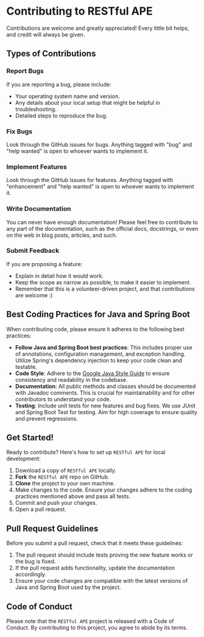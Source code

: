 # Contributing to RESTful APE

Contributions are welcome and greatly appreciated! Every little bit helps, and credit will always be given.

## Types of Contributions

### Report Bugs

If you are reporting a bug, please include:

- Your operating system name and version.
- Any details about your local setup that might be helpful in troubleshooting.
- Detailed steps to reproduce the bug.

### Fix Bugs

Look through the GitHub issues for bugs. Anything tagged with "bug" and "help wanted" is open to whoever wants to implement it.

### Implement Features

Look through the GitHub issues for features. Anything tagged with "enhancement" and "help wanted" is open to whoever wants to implement it.

### Write Documentation

You can never have enough documentation! Please feel free to contribute to any part of the documentation, such as the official docs, docstrings, or even on the web in blog posts, articles, and such.

### Submit Feedback

If you are proposing a feature:

- Explain in detail how it would work.
- Keep the scope as narrow as possible, to make it easier to implement.
- Remember that this is a volunteer-driven project, and that contributions are welcome :)

## Best Coding Practices for Java and Spring Boot

When contributing code, please ensure it adheres to the following best practices:

- **Follow Java and Spring Boot best practices**: This includes proper use of annotations, configuration management, and exception handling. Utilize Spring's dependency injection to keep your code clean and testable.
- **Code Style**: Adhere to the [Google Java Style Guide](https://google.github.io/styleguide/javaguide.html) to ensure consistency and readability in the codebase.
- **Documentation**: All public methods and classes should be documented with Javadoc comments. This is crucial for maintainability and for other contributors to understand your code.
- **Testing**: Include unit tests for new features and bug fixes. We use JUnit and Spring Boot Test for testing. Aim for high coverage to ensure quality and prevent regressions.

## Get Started!

Ready to contribute? Here's how to set up `RESTful APE` for local development:

1. Download a copy of `RESTful APE` locally.
2. **Fork** the `RESTful APE` repo on GitHub.
3. **Clone** the project to your own machine.
4. Make changes to the code. Ensure your changes adhere to the coding practices mentioned above and pass all tests.
5. Commit and push your changes.
6. Open a pull request.

## Pull Request Guidelines

Before you submit a pull request, check that it meets these guidelines:

1. The pull request should include tests proving the new feature works or the bug is fixed.
2. If the pull request adds functionality, update the documentation accordingly.
3. Ensure your code changes are compatible with the latest versions of Java and Spring Boot used by the project.

## Code of Conduct

Please note that the `RESTful APE` project is released with a Code of Conduct. By contributing to this project, you agree to abide by its terms.
